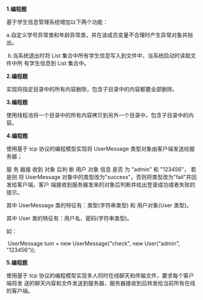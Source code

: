**1.编程题** 

 基于学生信息管理系统增加以下两个功能： 

​      a.自定义学号异常类和年龄异常类，并在该成员变量不合理时产生异常对象并抛出。 

​      b.当系统退出时将 List 集合中所有学生信息写入到文件中，当系统启动时读取文件中所 有学生信息到 List 集合中。

**2.编程题** 

 实现将指定目录中的所有内容删除，包含子目录中的内容都要全部删除。 

**3.编程题** 

 使用线程池将一个目录中的所有内容拷贝到另外一个目录中，包含子目录中的内容。 

**4.编程题** 

 使用基于 tcp 协议的编程模型实现将 UserMessage 类型对象由客户端发送给服务器； 

 服 务 器接 收到 对象 后判 断 用户 对象 信息 是否 为 "admin" 和 "123456"， 若 是则 将 UserMessage 对象中的类型改为"success"，否则将类型改为"fail"并回发给客户端，客户 端接收到服务器发来的对象后判断并给出登录成功或者失败的提示。 

 其中 UserMessage 类的特征有：类型(字符串类型) 和 用户对象(User 类型)。 

 其中 User 类的特征有：用户名、密码(字符串类型)。 

 如： 

​        UserMessage tum = new UserMessage("check", new User("admin", "123456")); 

**5.编程题** 

 使用基于 tcp 协议的编程模型实现多人同时在线聊天和传输文件，要求每个客户端将发 送的聊天内容和文件发送到服务器，服务器接收到后转发给当前所有在线的客户端。